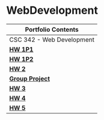 # WebDevelopment

| **Portfolio Contents** |
| ------------- |
| CSC 342 - Web Development | 
| [**HW 1P1**](CSC342/Homework1/Part1/landing.html) |
| [**HW 1P2**](CSC342/Homework1/Part2/dashboard.html) |
| [**HW 2**](CSC342/Homework2/index.html) |
| [**Group Project**](CSC342/PasswordProtector/README.md) |
| [**HW 3**](CSC342/Homework3/templates/form.html) |
| [**HW 4**](CSC342/Homework4) |
| [**HW 5**](CSC342/Homework5) |
